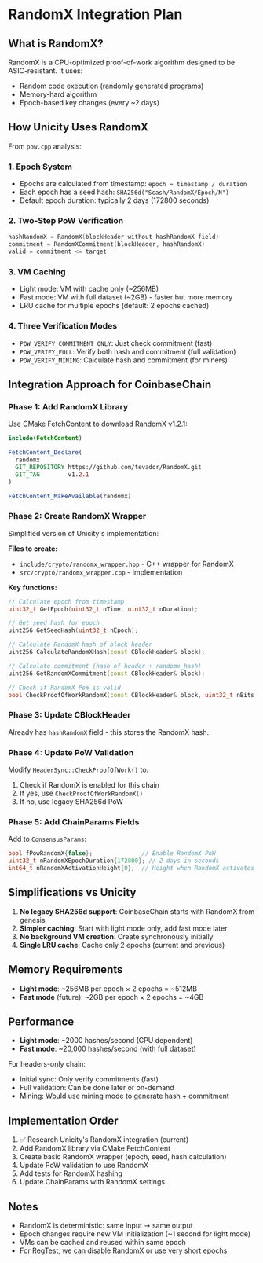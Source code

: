 # RandomX Integration Plan

## What is RandomX?

RandomX is a CPU-optimized proof-of-work algorithm designed to be ASIC-resistant. It uses:
- Random code execution (randomly generated programs)
- Memory-hard algorithm
- Epoch-based key changes (every ~2 days)

## How Unicity Uses RandomX

From `pow.cpp` analysis:

### 1. **Epoch System**
- Epochs are calculated from timestamp: `epoch = timestamp / duration`
- Each epoch has a seed hash: `SHA256d("Scash/RandomX/Epoch/N")`
- Default epoch duration: typically 2 days (172800 seconds)

### 2. **Two-Step PoW Verification**
```cpp
hashRandomX = RandomX(blockHeader_without_hashRandomX_field)
commitment = RandomXCommitment(blockHeader, hashRandomX)
valid = commitment <= target
```

### 3. **VM Caching**
- Light mode: VM with cache only (~256MB)
- Fast mode: VM with full dataset (~2GB) - faster but more memory
- LRU cache for multiple epochs (default: 2 epochs cached)

### 4. **Three Verification Modes**
- `POW_VERIFY_COMMITMENT_ONLY`: Just check commitment (fast)
- `POW_VERIFY_FULL`: Verify both hash and commitment (full validation)
- `POW_VERIFY_MINING`: Calculate hash and commitment (for miners)

## Integration Approach for CoinbaseChain

### Phase 1: Add RandomX Library

Use CMake FetchContent to download RandomX v1.2.1:

```cmake
include(FetchContent)

FetchContent_Declare(
  randomx
  GIT_REPOSITORY https://github.com/tevador/RandomX.git
  GIT_TAG        v1.2.1
)

FetchContent_MakeAvailable(randomx)
```

### Phase 2: Create RandomX Wrapper

Simplified version of Unicity's implementation:

**Files to create:**
- `include/crypto/randomx_wrapper.hpp` - C++ wrapper for RandomX
- `src/crypto/randomx_wrapper.cpp` - Implementation

**Key functions:**
```cpp
// Calculate epoch from timestamp
uint32_t GetEpoch(uint32_t nTime, uint32_t nDuration);

// Get seed hash for epoch
uint256 GetSeedHash(uint32_t nEpoch);

// Calculate RandomX hash of block header
uint256 CalculateRandomXHash(const CBlockHeader& block);

// Calculate commitment (hash of header + randomx_hash)
uint256 GetRandomXCommitment(const CBlockHeader& block);

// Check if RandomX PoW is valid
bool CheckProofOfWorkRandomX(const CBlockHeader& block, uint32_t nBits, uint32_t nEpochDuration);
```

### Phase 3: Update CBlockHeader

Already has `hashRandomX` field - this stores the RandomX hash.

### Phase 4: Update PoW Validation

Modify `HeaderSync::CheckProofOfWork()` to:
1. Check if RandomX is enabled for this chain
2. If yes, use `CheckProofOfWorkRandomX()`
3. If no, use legacy SHA256d PoW

### Phase 5: Add ChainParams Fields

Add to `ConsensusParams`:
```cpp
bool fPowRandomX{false};              // Enable RandomX PoW
uint32_t nRandomXEpochDuration{172800}; // 2 days in seconds
int64_t nRandomXActivationHeight{0};  // Height when RandomX activates
```

## Simplifications vs Unicity

1. **No legacy SHA256d support**: CoinbaseChain starts with RandomX from genesis
2. **Simpler caching**: Start with light mode only, add fast mode later
3. **No background VM creation**: Create synchronously initially
4. **Single LRU cache**: Cache only 2 epochs (current and previous)

## Memory Requirements

- **Light mode**: ~256MB per epoch × 2 epochs = ~512MB
- **Fast mode** (future): ~2GB per epoch × 2 epochs = ~4GB

## Performance

- **Light mode**: ~2000 hashes/second (CPU dependent)
- **Fast mode**: ~20,000 hashes/second (with full dataset)

For headers-only chain:
- Initial sync: Only verify commitments (fast)
- Full validation: Can be done later or on-demand
- Mining: Would use mining mode to generate hash + commitment

## Implementation Order

1. ✅ Research Unicity's RandomX integration (current)
2. Add RandomX library via CMake FetchContent
3. Create basic RandomX wrapper (epoch, seed, hash calculation)
4. Update PoW validation to use RandomX
5. Add tests for RandomX hashing
6. Update ChainParams with RandomX settings

## Notes

- RandomX is deterministic: same input → same output
- Epoch changes require new VM initialization (~1 second for light mode)
- VMs can be cached and reused within same epoch
- For RegTest, we can disable RandomX or use very short epochs
